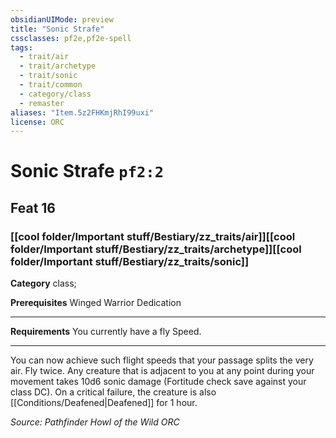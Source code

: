 ```yaml
---
obsidianUIMode: preview
title: "Sonic Strafe"
cssclasses: pf2e,pf2e-spell
tags:
  - trait/air
  - trait/archetype
  - trait/sonic
  - trait/common
  - category/class
  - remaster
aliases: "Item.5z2FHKmjRhI99uxi"
license: ORC
---
```

# Sonic Strafe `pf2:2`
## Feat 16
### [[cool folder/Important stuff/Bestiary/zz_traits/air]][[cool folder/Important stuff/Bestiary/zz_traits/archetype]][[cool folder/Important stuff/Bestiary/zz_traits/sonic]]

**Category** class; 



**Prerequisites** Winged Warrior Dedication
* * *
**Requirements** You currently have a fly Speed.

* * *

You can now achieve such flight speeds that your passage splits the very air. Fly twice. Any creature that is adjacent to you at any point during your movement takes 10d6 sonic damage (Fortitude check save against your class DC). On a critical failure, the creature is also [[Conditions/Deafened|Deafened]] for 1 hour.

*Source: Pathfinder Howl of the Wild*
*ORC*